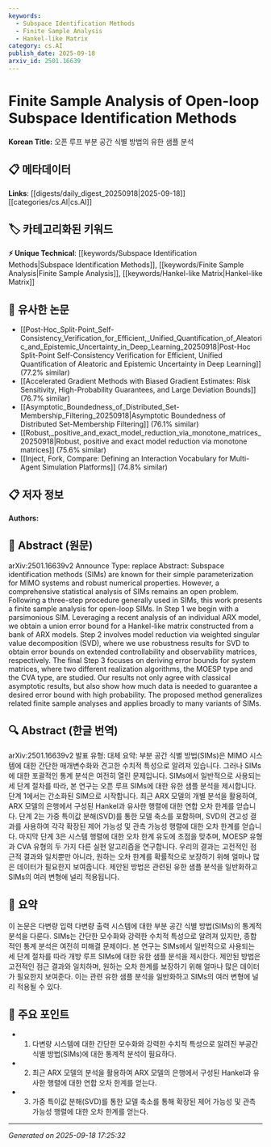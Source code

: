 ```yaml
---
keywords:
  - Subspace Identification Methods
  - Finite Sample Analysis
  - Hankel-like Matrix
category: cs.AI
publish_date: 2025-09-18
arxiv_id: 2501.16639
---
```


<!-- KEYWORD_LINKING_METADATA:
{
  "processed_timestamp": "2025-09-22 22:28:41.339192",
  "vocabulary_version": "1.0",
  "selected_keywords": [
    "Subspace Identification Methods",
    "Finite Sample Analysis",
    "Hankel-like Matrix"
  ],
  "rejected_keywords": [
    "Model Reduction"
  ],
  "similarity_scores": {
    "Subspace Identification Methods": 0.78,
    "Finite Sample Analysis": 0.75,
    "Hankel-like Matrix": 0.72
  },
  "extraction_method": "AI_prompt_based",
  "budget_applied": true
}
-->


# Finite Sample Analysis of Open-loop Subspace Identification Methods

**Korean Title:** 오픈 루프 부분 공간 식별 방법의 유한 샘플 분석

## 📋 메타데이터

**Links**: [[digests/daily_digest_20250918|2025-09-18]]   [[categories/cs.AI|cs.AI]]

## 🏷️ 카테고리화된 키워드
**⚡ Unique Technical**: [[keywords/Subspace Identification Methods|Subspace Identification Methods]], [[keywords/Finite Sample Analysis|Finite Sample Analysis]], [[keywords/Hankel-like Matrix|Hankel-like Matrix]]

## 🔗 유사한 논문
- [[Post-Hoc_Split-Point_Self-Consistency_Verification_for_Efficient,_Unified_Quantification_of_Aleatoric_and_Epistemic_Uncertainty_in_Deep_Learning_20250918|Post-Hoc Split-Point Self-Consistency Verification for Efficient, Unified Quantification of Aleatoric and Epistemic Uncertainty in Deep Learning]] (77.2% similar)
- [[Accelerated Gradient Methods with Biased Gradient Estimates: Risk Sensitivity, High-Probability Guarantees, and Large Deviation Bounds]] (76.7% similar)
- [[Asymptotic_Boundedness_of_Distributed_Set-Membership_Filtering_20250918|Asymptotic Boundedness of Distributed Set-Membership Filtering]] (76.1% similar)
- [[Robust,_positive_and_exact_model_reduction_via_monotone_matrices_20250918|Robust, positive and exact model reduction via monotone matrices]] (75.6% similar)
- [[Inject, Fork, Compare: Defining an Interaction Vocabulary for Multi-Agent Simulation Platforms]] (74.8% similar)

## 📋 저자 정보

**Authors:** 

## 📄 Abstract (원문)

arXiv:2501.16639v2 Announce Type: replace 
Abstract: Subspace identification methods (SIMs) are known for their simple parameterization for MIMO systems and robust numerical properties. However, a comprehensive statistical analysis of SIMs remains an open problem. Following a three-step procedure generally used in SIMs, this work presents a finite sample analysis for open-loop SIMs. In Step 1 we begin with a parsimonious SIM. Leveraging a recent analysis of an individual ARX model, we obtain a union error bound for a Hankel-like matrix constructed from a bank of ARX models. Step 2 involves model reduction via weighted singular value decomposition (SVD), where we use robustness results for SVD to obtain error bounds on extended controllability and observability matrices, respectively. The final Step 3 focuses on deriving error bounds for system matrices, where two different realization algorithms, the MOESP type and the CVA type, are studied. Our results not only agree with classical asymptotic results, but also show how much data is needed to guarantee a desired error bound with high probability. The proposed method generalizes related finite sample analyses and applies broadly to many variants of SIMs.

## 🔍 Abstract (한글 번역)

arXiv:2501.16639v2 발표 유형: 대체
요약: 부분 공간 식별 방법(SIMs)은 MIMO 시스템에 대한 간단한 매개변수화와 견고한 수치적 특성으로 알려져 있습니다. 그러나 SIMs에 대한 포괄적인 통계 분석은 여전히 열린 문제입니다. SIMs에서 일반적으로 사용되는 세 단계 절차를 따라, 본 연구는 오픈 루프 SIMs에 대한 유한 샘플 분석을 제시합니다. 단계 1에서는 간소화된 SIM으로 시작합니다. 최근 ARX 모델의 개별 분석을 활용하여, ARX 모델의 은행에서 구성된 Hankel과 유사한 행렬에 대한 연합 오차 한계를 얻습니다. 단계 2는 가중 특이값 분해(SVD)를 통한 모델 축소를 포함하며, SVD의 견고성 결과를 사용하여 각각 확장된 제어 가능성 및 관측 가능성 행렬에 대한 오차 한계를 얻습니다. 마지막 단계 3은 시스템 행렬에 대한 오차 한계 유도에 초점을 맞추며, MOESP 유형과 CVA 유형의 두 가지 다른 실현 알고리즘을 연구합니다. 우리의 결과는 고전적인 점근적 결과와 일치뿐만 아니라, 원하는 오차 한계를 확률적으로 보장하기 위해 얼마나 많은 데이터가 필요한지 보여줍니다. 제안된 방법은 관련된 유한 샘플 분석을 일반화하고 SIMs의 여러 변형에 널리 적용됩니다.

## 📝 요약

이 논문은 다변량 입력 다변량 출력 시스템에 대한 부분 공간 식별 방법(SIMs)의 통계적 분석을 다룬다. SIMs는 간단한 모수화와 강력한 수치적 특성으로 알려져 있지만, 종합적인 통계 분석은 여전히 미해결 문제이다. 본 연구는 SIMs에서 일반적으로 사용되는 세 단계 절차를 따라 개방 루프 SIMs에 대한 유한 샘플 분석을 제시한다. 제안된 방법은 고전적인 점근 결과와 일치하며, 원하는 오차 한계를 보장하기 위해 얼마나 많은 데이터가 필요한지 보여준다. 이는 관련 유한 샘플 분석을 일반화하고 SIMs의 여러 변형에 널리 적용될 수 있다.

## 🎯 주요 포인트

- 1. 다변량 시스템에 대한 간단한 모수화와 강력한 수치적 특성으로 알려진 부공간 식별 방법(SIMs)에 대한 통계적 분석이 필요하다.

- 2. 최근 ARX 모델의 분석을 활용하여 ARX 모델의 은행에서 구성된 Hankel과 유사한 행렬에 대한 연합 오차 한계를 얻는다.

- 3. 가중 특이값 분해(SVD)를 통한 모델 축소를 통해 확장된 제어 가능성 및 관측 가능성 행렬에 대한 오차 한계를 얻는다.

---

*Generated on 2025-09-18 17:25:32*
